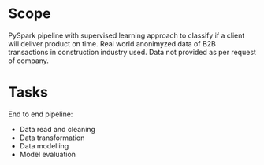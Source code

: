 # Scope
PySpark pipeline with supervised learning approach to classify if a client will deliver product on time.
Real world anonimyzed data of B2B transactions in construction industry used. Data not provided as per request of company.

# Tasks
End to end pipeline:
- Data read and cleaning
- Data transformation
- Data modelling
- Model evaluation
